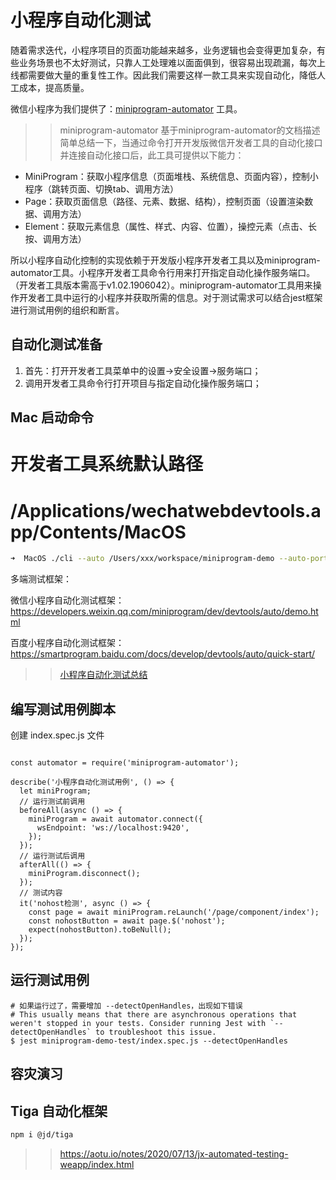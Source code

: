 # 小程序自动化测试

随着需求迭代，小程序项目的页面功能越来越多，业务逻辑也会变得更加复杂，有些业务场景也不太好测试，只靠人工处理难以面面俱到，很容易出现疏漏，每次上线都需要做大量的重复性工作。因此我们需要这样一款工具来实现自动化，降低人工成本，提高质量。

微信小程序为我们提供了：[miniprogram-automator](https://www.npmjs.com/package/miniprogram-automator) 工具。

>> miniprogram-automator
基于miniprogram-automator的文档描述简单总结一下，当通过命令打开开发版微信开发者工具的自动化接口并连接自动化接口后，此工具可提供以下能力：

- MiniProgram：获取小程序信息（页面堆栈、系统信息、页面内容），控制小程序（跳转页面、切换tab、调用方法）
- Page：获取页面信息（路径、元素、数据、结构），控制页面（设置渲染数据、调用方法）
- Element：获取元素信息（属性、样式、内容、位置），操控元素（点击、长按、调用方法）

所以小程序自动化控制的实现依赖于开发版小程序开发者工具以及miniprogram-automator工具。小程序开发者工具命令行用来打开指定自动化操作服务端口。（开发者工具版本需高于v1.02.1906042）。miniprogram-automator工具用来操作开发者工具中运行的小程序并获取所需的信息。对于测试需求可以结合jest框架进行测试用例的组织和断言。

## 自动化测试准备

1. 首先：打开开发者工具菜单中的设置->安全设置->服务端口；
2. 调用开发者工具命令行打开项目与指定自动化操作服务端口；

## Mac 启动命令

# 开发者工具系统默认路径
# /Applications/wechatwebdevtools.app/Contents/MacOS

```sh
➜  MacOS ./cli --auto /Users/xxx/workspace/miniprogram-demo --auto-port 9420

```

多端测试框架：

微信小程序自动化测试框架：https://developers.weixin.qq.com/miniprogram/dev/devtools/auto/demo.html

百度小程序自动化测试框架：https://smartprogram.baidu.com/docs/develop/devtools/auto/quick-start/





>> [小程序自动化测试总结](https://www.imweb.io/topic/5d1a0c7df7b5692b080f2602)

## 编写测试用例脚本

创建 index.spec.js 文件

```

const automator = require('miniprogram-automator');

describe('小程序自动化测试用例', () => {
  let miniProgram;
  // 运行测试前调用
  beforeAll(async () => {
    miniProgram = await automator.connect({
      wsEndpoint: 'ws://localhost:9420',
    });
  });
  // 运行测试后调用
  afterAll(() => {
    miniProgram.disconnect();
  });
  // 测试内容
  it('nohost检测', async () => {
    const page = await miniProgram.reLaunch('/page/component/index');
    const nohostButton = await page.$('nohost');
    expect(nohostButton).toBeNull();
  });
});
```
## 运行测试用例

```
# 如果运行过了，需要增加 --detectOpenHandles，出现如下错误
# This usually means that there are asynchronous operations that weren't stopped in your tests. Consider running Jest with `--detectOpenHandles` to troubleshoot this issue.
$ jest miniprogram-demo-test/index.spec.js --detectOpenHandles
```
## 容灾演习

## Tiga 自动化框架

```sh
npm i @jd/tiga
```
>> https://aotu.io/notes/2020/07/13/jx-automated-testing-weapp/index.html
